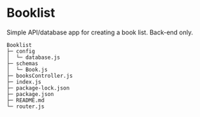 # Booklist
Simple API/database app for creating a book list. Back-end only.

```
Booklist                                                      
├─ config                                                     
│  └─ database.js                                                    
├─ schemas                                                    
│  └─ Book.js                                                 
├─ booksController.js                                         
├─ index.js                                                   
├─ package-lock.json                                          
├─ package.json                                               
├─ README.md                                                  
└─ router.js 

```                                              
